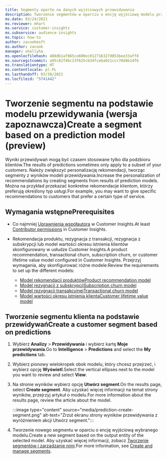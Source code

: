 ```yaml
---
title: Segmenty oparte na danych wyjściowych przewidywania
description: Tworzenie segmentów w oparciu o encję wyjściową modelu przewidywania.
ms.date: 03/24/2021
ms.reviewer: mhart
ms.service: customer-insights
ms.subservice: audience-insights
ms.topic: how-to
author: zacookmsft
ms.author: zacook
manager: shellyha
ms.openlocfilehash: 488db1af865ce600ec012716327d053bee33aff8
ms.sourcegitcommit: a95c82f46c23f625cb34fceba021ccc70d4b1df6
ms.translationtype: HT
ms.contentlocale: pl-PL
ms.lasthandoff: 03/30/2021
ms.locfileid: "5741442"
---
```

# <a name="create-a-segment-based-on-a-prediction-model-preview"></a><span data-ttu-id="1dd05-103">Tworzenie segmentu na podstawie modelu przewidywania (wersja zapoznawcza)</span><span class="sxs-lookup"><span data-stu-id="1dd05-103">Create a segment based on a prediction model (preview)</span></span>

<span data-ttu-id="1dd05-104">Wyniki przewidywań mogą być czasem stosowane tylko dla podzbioru klientów.</span><span class="sxs-lookup"><span data-stu-id="1dd05-104">The results of predictions sometimes only apply to a subset of your customers.</span></span> <span data-ttu-id="1dd05-105">Należy zwiększyć personalizację rekomendacji, tworząc segmenty z wyników modeli przewidywania.</span><span class="sxs-lookup"><span data-stu-id="1dd05-105">Increase the personalization of recommendations by creating segments from results of prediction models.</span></span> <span data-ttu-id="1dd05-106">Można na przykład przekazać konkretne rekomendacje klientom, którzy preferują określony typ usługi.</span><span class="sxs-lookup"><span data-stu-id="1dd05-106">For example, you may want to give specific recommendations to customers that prefer a certain type of service.</span></span> 

## <a name="prerequisites"></a><span data-ttu-id="1dd05-107">Wymagania wstępne</span><span class="sxs-lookup"><span data-stu-id="1dd05-107">Prerequisites</span></span>

- <span data-ttu-id="1dd05-108">Co najmniej [Uprawnienia współautora](permissions.md) w Customer Insights.</span><span class="sxs-lookup"><span data-stu-id="1dd05-108">At least [Contributor permissions](permissions.md) in Customer Insights.</span></span>

- <span data-ttu-id="1dd05-109">Rekomendacja produktu, rezygnacja z transakcji, rezygnacja z subskrypcji lub model wartości okresu istnienia klientów skonfigurowany w usłudze Customer Insights.</span><span class="sxs-lookup"><span data-stu-id="1dd05-109">A product recommendation, transactional churn, subscription churn, or customer lifetime value model configured in Customer Insights.</span></span> <span data-ttu-id="1dd05-110">Przejrzyj wymagania, aby skonfigurować różne modele:</span><span class="sxs-lookup"><span data-stu-id="1dd05-110">Review the requirements to set up the different models:</span></span>

  - [<span data-ttu-id="1dd05-111">Model rekomendacji produktów</span><span class="sxs-lookup"><span data-stu-id="1dd05-111">Product recommendation model</span></span>](predict-product-recommendation.md)
  - [<span data-ttu-id="1dd05-112">Model rezygnacji z subskrypcji</span><span class="sxs-lookup"><span data-stu-id="1dd05-112">Subscription churn model</span></span>](predict-subscription-churn.md)
  - [<span data-ttu-id="1dd05-113">Model rezygnacji transakcyjnej</span><span class="sxs-lookup"><span data-stu-id="1dd05-113">Transactional churn model</span></span>](predict-transactional-churn.md)
  - [<span data-ttu-id="1dd05-114">Model wartości okresu istnienia klienta</span><span class="sxs-lookup"><span data-stu-id="1dd05-114">Customer lifetime value model</span></span>](predict-customer-lifetime-value.md)

## <a name="create-a-customer-segment-based-on-predictions"></a><span data-ttu-id="1dd05-115">Tworzenie segmentu klienta na podstawie przewidywań</span><span class="sxs-lookup"><span data-stu-id="1dd05-115">Create a customer segment based on predictions</span></span>

1. <span data-ttu-id="1dd05-116">Wybierz **Analizy** > **Przewidywania** i wybierz kartę **Moje przewidywania**.</span><span class="sxs-lookup"><span data-stu-id="1dd05-116">Go to **Intelligence** > **Predictions** and select the **My predictions** tab.</span></span>

1. <span data-ttu-id="1dd05-117">Wybierz pionowy wielokropek obok modelu, który chcesz przejrzeć, i wybierz opcję **Wyświetl**.</span><span class="sxs-lookup"><span data-stu-id="1dd05-117">Select the vertical ellipses next to the model you want to review and select **View**.</span></span>

1. <span data-ttu-id="1dd05-118">Na stronie wyników wybierz opcję **Utwórz segment**.</span><span class="sxs-lookup"><span data-stu-id="1dd05-118">On the results page, select **Create segment**.</span></span> <span data-ttu-id="1dd05-119">Aby uzyskać więcej informacji na temat strony wyników, przejrzyj artykuł o modelu.</span><span class="sxs-lookup"><span data-stu-id="1dd05-119">For more information about the results page, review the article about the model.</span></span>

   :::image type="content" source="media/prediction-create-segment.png" alt-text="Zrzut ekranu strony wyników przewidywania z wyróżnieniem akcji Utwórz segment.":::

1. <span data-ttu-id="1dd05-121">Tworzenie nowego segmentu w oparciu o encję wyjściową wybranego modelu.</span><span class="sxs-lookup"><span data-stu-id="1dd05-121">Create a new segment based on the output entity of the selected model.</span></span> <span data-ttu-id="1dd05-122">Aby uzyskać więcej informacji, zobacz [Tworzenie segmentów i zarządzanie nimi](segments.md).</span><span class="sxs-lookup"><span data-stu-id="1dd05-122">For more information, see [Create and manage segments](segments.md).</span></span>